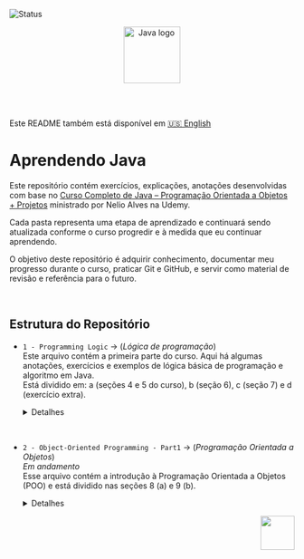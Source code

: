 <p>
    <img src="https://img.shields.io/badge/Status-Em%20Andamento-green" alt="Status" />
</p>

<p align="center">
    <img src="https://upload.wikimedia.org/wikipedia/en/3/30/Java_programming_language_logo.svg" alt="Java logo" width="100"/>
</p>

<br>

<br>

Este README também está disponível em [🇺🇸 English](README.md)

# Aprendendo Java
Este repositório contém exercícios, explicações, anotações desenvolvidas com base no  [Curso Completo de Java – Programação Orientada a Objetos + Projetos](https://www.udemy.com/course/java-curso-completo/?srsltid=AfmBOor14nRT5sp1sHdTBJcIekjZcpPGDS4cR6vX7PaktXu8lt0-m--) ministrado por Nelio Alves na Udemy.

Cada pasta representa uma etapa de aprendizado e continuará sendo atualizada conforme o curso progredir e à medida que eu continuar aprendendo.

O objetivo deste repositório é adquirir conhecimento, documentar meu progresso durante o curso, praticar Git e GitHub, e servir como material de revisão e referência para o futuro.

<br> 

## Estrutura do Repositório

- `1 - Programming Logic` -> (_Lógica de programação_)  
  Este arquivo contém a primeira parte do curso. Aqui há algumas anotações, exercícios e exemplos de lógica básica de programação e algoritmo em Java.  
  Está dividido em: a (seções 4 e 5 do curso), b (seção 6), c (seção 7) e d (exercício extra).
  <details>
  <summary>Detalhes</summary>

    - a1 - Outputs -> (_Saídas_)  
      Os diferentes tipos de impressão.
    - a2 - Input -> (_Entrada_)  
      O Scanner.  
    - a3 - Math Functions -> (_Funções matemáticas_)      
      Funções para raiz quadrada, potência e módulo.
    - a4 - Logic operators & Conditional structure-> (_Operadores Lógicos & Estrutura Condicional_)    
      Operadores lógicos incluindo e, ou, não e estrutura condicional (if/else)
    - a5 - Exercises -> (_Exercícios_)  
      Praticando os tópicos aprendidos.
    - a6 - Optional-structures -> (_Estruturas Opcionais_)  
      Outras opções para estrutura condicional incluindo switch case e operador ternário.

    - b - Looping-Constructs Iteration-Statements ->(_Estruturas de Repetição - Instruções de Iteração_)  
      Estruturas de repetição incluindo While, For e do-while
    
    - c1 - Variable names -> (_Nomes de Variáveis_)  
      Nomes convencionais.
    - c2 - Bitwise operators -> (_Operadores Bitwise_)  
      Operadores lógicos para trabalhar bit a bit
    - c3 - String methods -> (_Métodos de String_)  
      Alguns métodos interessantes para usar com String.
    - c4 - Functions -> (_Funções_)  
      Sintaxe de funções.

    - d - Exercise -> (_Exercício_)  
      Um exercício extra para praticar.

<br> 

- `2 - Object-Oriented Programming - Part1` -> (_Programação Orientada a Objetos_)  
  _Em andamento_  
  Esse arquivo contém a introdução à Programação Orientada a Objetos (POO) e está dividido nas seções 8 (a) e 9 (b). 
  <details>
  <summary>Detalhes</summary>
  

  - `a - Introduction to OOP` -> (_Introdução a POO_)    
    É dividido em 2 projetos usados como exemplos (a, b), exercícios (c) e explicação/exercícios sobre membros estáticos (d).
    <details>
    <summary>Detalhes</summary>
    
    - `a - Project 1 - Triangle` -> (_Projeto 1 - Triângulo_)  
      Um projeto que calcula a área de 2 triângulos e informa qual área é maior.  
      Está dividido em 3 partes:
        1. Sem o uso de POO
        2. Incluindo POO
        3. Incluindo coesão
      
      Este projeto representa o primeiro contato com conceitos de POO em Java!

    - `b - Project 2 - Stock` -> (_Projeto 2 - Estoque_)  
      Projeto simples de uma simulação de estoque onde um produto terá os dados nome, preço e quantidade em estoque e possuirá as operações de entrada e saída do estoque.  
      Este projeto também inclui o ensino do método toString.  
      Aqui estão a primeira e segunda versão desse projeto (Estrutura inicial com classe `Product` e operações básicas. Inclusão do método `toString()` para informações do produto.)

    - `c - Exercises` -> (_Exercícios_)  
      Três exercícios para praticar POO.  
      1. `Rectangle` -> calcula a área, perímetro e diagonal de um retângulo, baseado em seus lados.
      2. `Salary` -> calcula o salário de um funcionário baseado numa porcentagem de aumento. 
      3. `Student aproved` -> calcula se um aluno foi aprovado ou não baseado em suas notas.

    - `d - Static members` -> (_Membros estáticos_)  
      Contém a explicação de membros estáticos e um exercício.

  - `b - Constructor-this-overloading-encapsulation` -> (_Construtor-this-sobrecarga-encapsulamento_)  
    <details>
    <summary>Detalhes</summary>

    - `a - Constructors` -> (_Construtores_)  
      Terceira versão do projeto de estoque para explicar o uso de construtores e da palavra _`this`_

    - `b - Overloading` -> (_Sobrecarga_)  
      Quarta versão do projeto de estoque para explicar sobrecarga.  

    - `c - Extra_notes.md` -> (_Anotações_extras_)  

    - `d - Encapsulation` -> (_Encapsulamento_)  
      Quinta versão do projeto de estoque incluindo explicação sobre encapsulamento e modificadores de acesso  
    
    - `e - Exercise bank-account` -> (_Exercício conta-bancária_)  
      Simulação básica de uma conta bancária, demonstrando encapsulamento, uso de `this` e boas práticas com construtores.
    
  - `c - MemoryBehavior-arrays-lists` -> (_Comportamento de memória-arrays-listas_)    
    <details>
    <summary>Detalhes</summary>

    - `a - Reference-and-Value-Types - Memory-deallocation` -> (_Tipos referência e valor - Desalocação de memória_)    
    - `b - Vectors` -> (_Vetores_)   
      Em `Project` temos 2 exemplos. O primeiro registra a altura de X pessoas e retorna a média. O segundo registra X produtos e retorna o preço médio deles.  
      Em `Exercises` temos:   
        - Exercício 1: Recebe X números, retorna os negativos, a soma e a média entre eles.
        - Exercício 2: Recebe o nome, idade e altura de X pessoas e retorna a altura média e a porcentagem de menores de 16 anos.
        - Exercício 3: Recebe X números e retorna o maior e os pares.
        - Exercício 4: Recebe os valores de 2 vetores (A e B) e, a partir deles, calcula o vetor resultante.  
        - Exercício 5: Uma simulação onde um hotel tem 10 quartos (de 0 a 9) e eles serão alugados para X pessoas. O programa recebe o nome, email e quarto que a pessoa irá alugar e no final informa os quartos que estão ocupados.
    - `c - For-each`  
    - `d - Lists`  -> (_Listas_)  
      Contém explicações sobre listas.

<p align="right">
  <img src="https://upload.wikimedia.org/wikipedia/commons/5/5d/Duke_%28Java_mascot%29_waving.svg" width="60"/>
</p>
